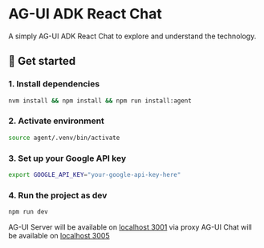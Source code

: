 # AG-UI ADK React Chat

A simply AG-UI ADK React Chat to explore and understand the technology. 

## 🚀 Get started

### 1. Install dependencies
```bash
nvm install && npm install && npm run install:agent
```

### 2. Activate environment
```bash
source agent/.venv/bin/activate
```

### 3. Set up your Google API key
```bash
export GOOGLE_API_KEY="your-google-api-key-here"
```

### 4. Run the project as dev
```bash
npm run dev
```

AG-UI Server will be available on [localhost 3001](http://localhost:3001/) via proxy
AG-UI Chat will be available on [localhost 3005](http://localhost:3005/)